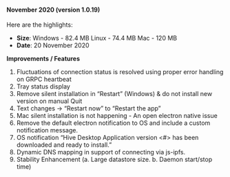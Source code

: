 
#### November 2020 (version 1.0.19)

Here are the highlights:

* **Size**: 
   Windows - 82.4 MB
   Linux - 74.4 MB
   Mac -  120 MB
* **Date**: 20 November 2020

**Improvements / Features**

1. Fluctuations of connection status is resolved using proper error handling on GRPC heartbeat
2. Tray status display
3. Remove silent installation in “Restart” (Windows) & do not install new version on manual Quit
4. Text changes → “Restart now” to “Restart the app”
5. Mac silent installation is not happening - An open electron native issue
6. Remove the default electron notification to OS and include a custom notification message.
7. OS notification “Hive Desktop Application version <#> has been downloaded and ready to install.”
8. Dynamic DNS mapping in support of connecting via js-ipfs.
9. Stability Enhancement (a. Large datastore size. b.  Daemon start/stop time) 
